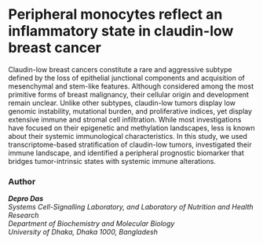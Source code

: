 # Peripheral monocytes reflect an inflammatory state in claudin-low breast cancer  

Claudin-low breast cancers constitute a rare and aggressive subtype defined by the loss of epithelial junctional components and acquisition of mesenchymal and stem-like features. Although considered among the most primitive forms of breast malignancy, their cellular origin and development remain unclear. Unlike other subtypes, claudin-low tumors display low genomic instability, mutational burden, and proliferative indices, yet display extensive immune and stromal cell infiltration. While most investigations have focused on their epigenetic and methylation landscapes, less is known about their systemic immunological characteristics. In this study, we used transcriptome-based stratification of claudin-low tumors, investigated their immune landscape, and identified a peripheral prognostic biomarker  that bridges tumor-intrinsic states with systemic immune alterations. 

### Author 

_**Depro Das**_ <br/> 
*Systems Cell-Signalling Laboratory, and Laboratory of Nutrition and Health Research <br/> 
Department of Biochemistry and Molecular Biology <br/> 
University of Dhaka, Dhaka 1000, Bangladesh*   
